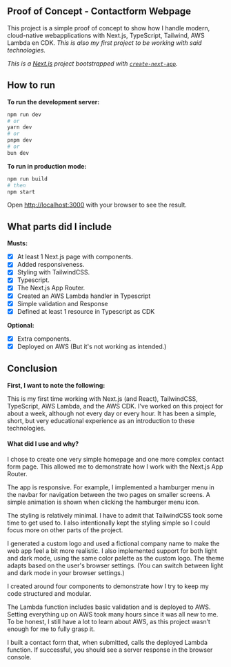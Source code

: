 ## Proof of Concept - Contactform Webpage

This project is a simple proof of concept to show how I handle modern, cloud-native webapplications with Next.js, TypeScript, Tailwind, AWS Lambda en CDK. _This is also my first project to be working with said technologies._

_This is a [Next.js](https://nextjs.org) project bootstrapped with [`create-next-app`](https://nextjs.org/docs/app/api-reference/cli/create-next-app)._

## How to run

**To run the development server:**

```bash
npm run dev
# or
yarn dev
# or
pnpm dev
# or
bun dev
```

**To run in production mode:**

```bash
npm run build
# then
npm start
```

Open [http://localhost:3000](http://localhost:3000) with your browser to see the result.

## What parts did I include

**Musts:**

- [x] At least 1 Next.js page with components.
- [x] Added responsiveness.
- [x] Styling with TailwindCSS.
- [x] Typescript.
- [x] The Next.js App Router.
- [x] Created an AWS Lambda handler in Typescript
- [x] Simple validation and Response
- [x] Defined at least 1 resource in Typescript as CDK

**Optional:**

- [x] Extra components.
- [x] Deployed on AWS (But it's not working as intended.)

## Conclusion

**First, I want to note the following:**

This is my first time working with Next.js (and React), TailwindCSS, TypeScript, AWS Lambda, and the AWS CDK.
I've worked on this project for about a week, although not every day or every hour.
It has been a simple, short, but very educational experience as an introduction to these technologies.

#### What did I use and why?

I chose to create one very simple homepage and one more complex contact form page.
This allowed me to demonstrate how I work with the Next.js App Router.

The app is responsive. For example, I implemented a hamburger menu in the navbar for navigation between the two pages on smaller screens.
A simple animation is shown when clicking the hamburger menu icon.

The styling is relatively minimal. I have to admit that TailwindCSS took some time to get used to.
I also intentionally kept the styling simple so I could focus more on other parts of the project.

I generated a custom logo and used a fictional company name to make the web app feel a bit more realistic.
I also implemented support for both light and dark mode, using the same color palette as the custom logo.
The theme adapts based on the user's browser settings. (You can switch between light and dark mode in your browser settings.)

I created around four components to demonstrate how I try to keep my code structured and modular.

The Lambda function includes basic validation and is deployed to AWS.
Setting everything up on AWS took many hours since it was all new to me.
To be honest, I still have a lot to learn about AWS, as this project wasn’t enough for me to fully grasp it.

I built a contact form that, when submitted, calls the deployed Lambda function.
If successful, you should see a server response in the browser console.
